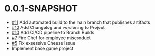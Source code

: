 # 0.0.1-SNAPSHOT
- [#11](https://github.com/JohnStegmaier/Pizza-Launch/issues/11) Add automated build to the main branch that publishes artifacts
- [#12](https://github.com/JohnStegmaier/Pizza-Launch/issues/12) Add Changelog and versioning to Project
- [#10](https://github.com/JohnStegmaier/Pizza-Launch/issues/10) Add CI/CD pipeline to Branch Builds
- [#7](https://github.com/JohnStegmaier/Pizza-Launch/issues/7) Fire Chef for employee misconduct
- [#5](https://github.com/JohnStegmaier/Pizza-Launch/issues/5) Fix exsessive Cheese Issue
- Implement base game project
